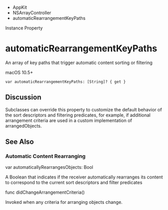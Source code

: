 

- AppKit
- NSArrayController
-  automaticRearrangementKeyPaths 

Instance Property

# automaticRearrangementKeyPaths

An array of key paths that trigger automatic content sorting or filtering

macOS 10.5+

``` source
var automaticRearrangementKeyPaths: [String]? { get }
```

## Discussion

Subclasses can override this property to customize the default behavior of the sort descriptors and filtering predicates, for example, if additional arrangement criteria are used in a custom implementation of arrangedObjects.

## See Also

### Automatic Content Rearranging

var automaticallyRearrangesObjects: Bool

A Boolean that indicates if the receiver automatically rearranges its content to correspond to the current sort descriptors and filter predicates

func didChangeArrangementCriteria()

Invoked when any criteria for arranging objects change.

